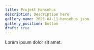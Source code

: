 ```yaml
---
title: Projekt Hønsehus
description: Description here
gallery_name: 2021-04-11-hønsehus.json
gallery_position: bottom
draft: true
---
```


Lorem ipsum dolor sit amet.